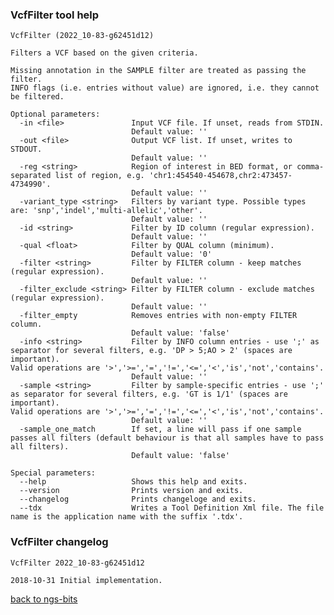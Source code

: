 ### VcfFilter tool help
	VcfFilter (2022_10-83-g62451d12)
	
	Filters a VCF based on the given criteria.
	
	Missing annotation in the SAMPLE filter are treated as passing the filter.
	INFO flags (i.e. entries without value) are ignored, i.e. they cannot be filtered.
	
	Optional parameters:
	  -in <file>               Input VCF file. If unset, reads from STDIN.
	                           Default value: ''
	  -out <file>              Output VCF list. If unset, writes to STDOUT.
	                           Default value: ''
	  -reg <string>            Region of interest in BED format, or comma-separated list of region, e.g. 'chr1:454540-454678,chr2:473457-4734990'.
	                           Default value: ''
	  -variant_type <string>   Filters by variant type. Possible types are: 'snp','indel','multi-allelic','other'.
	                           Default value: ''
	  -id <string>             Filter by ID column (regular expression).
	                           Default value: ''
	  -qual <float>            Filter by QUAL column (minimum).
	                           Default value: '0'
	  -filter <string>         Filter by FILTER column - keep matches (regular expression).
	                           Default value: ''
	  -filter_exclude <string> Filter by FILTER column - exclude matches (regular expression).
	                           Default value: ''
	  -filter_empty            Removes entries with non-empty FILTER column.
	                           Default value: 'false'
	  -info <string>           Filter by INFO column entries - use ';' as separator for several filters, e.g. 'DP > 5;AO > 2' (spaces are important).
	Valid operations are '>','>=','=','!=','<=','<','is','not','contains'.
	                           Default value: ''
	  -sample <string>         Filter by sample-specific entries - use ';' as separator for several filters, e.g. 'GT is 1/1' (spaces are important).
	Valid operations are '>','>=','=','!=','<=','<','is','not','contains'.
	                           Default value: ''
	  -sample_one_match        If set, a line will pass if one sample passes all filters (default behaviour is that all samples have to pass all filters).
	                           Default value: 'false'
	
	Special parameters:
	  --help                   Shows this help and exits.
	  --version                Prints version and exits.
	  --changelog              Prints changeloge and exits.
	  --tdx                    Writes a Tool Definition Xml file. The file name is the application name with the suffix '.tdx'.
	
### VcfFilter changelog
	VcfFilter 2022_10-83-g62451d12
	
	2018-10-31 Initial implementation.
[back to ngs-bits](https://github.com/imgag/ngs-bits)